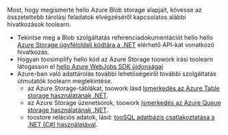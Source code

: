 
Most, hogy megismerte hello Azure Blob storage alapjait, kövesse az összetettebb tárolási feladatok elvégzéséről kapcsolatos alábbi hivatkozások toolearn.

* Tekintse meg a Blob szolgáltatás referenciadokumentációt hello hello [Azure Storage ügyféloldali kódtára a .NET](http://go.microsoft.com/fwlink/?LinkID=390731) elérhető API-kat vonatkozó hivatkozás.
* Hogyan toosimplify hello kód az Azure Storage toowork írási toolearn látogasson el [hello Azure WebJobs SDK újdonságai](../articles/app-service-web/websites-dotnet-webjobs-sdk.md)
* Azure-ban való adattárolás további lehetőségeiről további szolgáltatás útmutatók toolearn megtekintése.
  * az Azure Storage-táblákat, toowork lásd [Ismerkedés az Azure Table storage használatának .NET](../articles/cosmos-db/table-storage-how-to-use-dotnet.md).
  * az Azure Storage üzenetsorok, toowork [Ismerkedés az Azure Queue storage használatának .NET](../articles/storage/queues/storage-dotnet-how-to-use-queues.md).
  * toostore relációs adatok, lásd: [tooSQL adatbázis csatlakoztatása a .NET (C#) használatával](../articles/sql-database/sql-database-develop-dotnet-simple.md).


